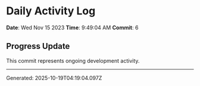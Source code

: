 # Daily Activity Log

**Date**: Wed Nov 15 2023
**Time**: 9:49:04 AM
**Commit**: 6

## Progress Update

This commit represents ongoing development activity.

---
Generated: 2025-10-19T04:19:04.097Z
